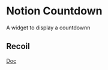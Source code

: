 # Notion Countdown

A widget to display a countdownn

## Recoil

[Doc](https://recoiljs.org/docs/introduction/getting-started)
